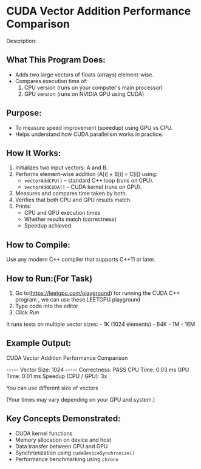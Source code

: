 CUDA Vector Addition Performance Comparison
===========================================


Description:

What This Program Does:
-----------------------
- Adds two large vectors of floats (arrays) element-wise.
- Compares execution time of:
   1. CPU version (runs on your computer's main processor)
   2. GPU version (runs on NVIDIA GPU using CUDA)

Purpose:
--------
- To measure speed improvement (speedup) using GPU vs CPU.
- Helps understand how CUDA parallelism works in practice.

How It Works:
-------------
1. Initializes two input vectors: A and B.
2. Performs element-wise addition (A[i] + B[i] = C[i]) using:
   - `vectorAddCPU()` – standard C++ loop (runs on CPU).
   - `vectorAddCUDA()` – CUDA kernel (runs on GPU).
3. Measures and compares time taken by both.
4. Verifies that both CPU and GPU results match.
5. Prints:
   - CPU and GPU execution times
   - Whether results match (correctness)
   - Speedup achieved



How to Compile:
---------------
Use any modern C++ compiler that supports C++11 or later.


How to Run:(For Task)
-----------
 
1. Go to(https://leetgpu.com/playground) for running the CUDA C++ program , we can use these LEETGPU playground
2. Type code into the editor
3. Click *Run*
    

It runs tests on multiple vector sizes:
    - 1K (1024 elements)
    - 64K
    - 1M
    - 16M

Example Output:
---------------
CUDA Vector Addition Performance Comparison

----- Vector Size: 1024 -----
 Correctness: PASS
 CPU Time: 0.03 ms
 GPU Time: 0.01 ms
 Speedup (CPU / GPU): 3x

You can use different size of vectors

(Your times may vary depending on your GPU and system.)

Key Concepts Demonstrated:
--------------------------
- CUDA kernel functions
- Memory allocation on device and host
- Data transfer between CPU and GPU
- Synchronization using `cudaDeviceSynchronize()`
- Performance benchmarking using `chrono`


